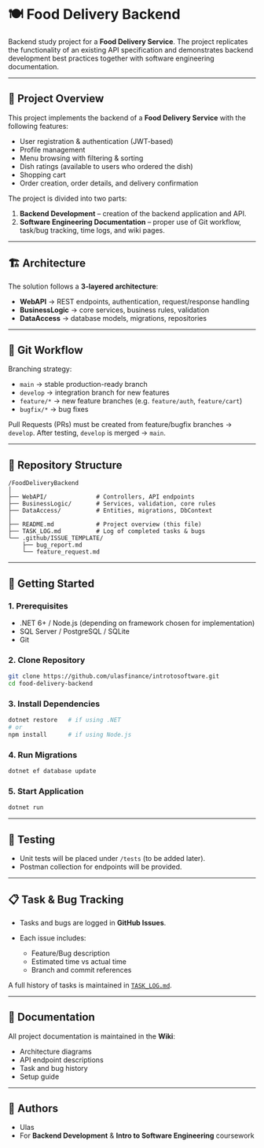 # 🍽️ Food Delivery Backend

Backend study project for a **Food Delivery Service**.
The project replicates the functionality of an existing API specification and demonstrates backend development best practices together with software engineering documentation.

---

## 📌 Project Overview

This project implements the backend of a **Food Delivery Service** with the following features:

* User registration & authentication (JWT-based)
* Profile management
* Menu browsing with filtering & sorting
* Dish ratings (available to users who ordered the dish)
* Shopping cart
* Order creation, order details, and delivery confirmation

The project is divided into two parts:

1. **Backend Development** – creation of the backend application and API.
2. **Software Engineering Documentation** – proper use of Git workflow, task/bug tracking, time logs, and wiki pages.

---

## 🏗 Architecture

The solution follows a **3-layered architecture**:

* **WebAPI** → REST endpoints, authentication, request/response handling
* **BusinessLogic** → core services, business rules, validation
* **DataAccess** → database models, migrations, repositories

---

## 🔀 Git Workflow

Branching strategy:

* `main` → stable production-ready branch
* `develop` → integration branch for new features
* `feature/*` → new feature branches (e.g. `feature/auth`, `feature/cart`)
* `bugfix/*` → bug fixes

Pull Requests (PRs) must be created from feature/bugfix branches → `develop`.
After testing, `develop` is merged → `main`.

---

## 📂 Repository Structure

```
/FoodDeliveryBackend
│
├── WebAPI/              # Controllers, API endpoints
├── BusinessLogic/       # Services, validation, core rules
├── DataAccess/          # Entities, migrations, DbContext
│
├── README.md            # Project overview (this file)
├── TASK_LOG.md          # Log of completed tasks & bugs
└── .github/ISSUE_TEMPLATE/
    ├── bug_report.md
    └── feature_request.md
```

---

## 🚀 Getting Started

### 1. Prerequisites

* .NET 6+ / Node.js (depending on framework chosen for implementation)
* SQL Server / PostgreSQL / SQLite
* Git

### 2. Clone Repository

```bash
git clone https://github.com/ulasfinance/introtosoftware.git
cd food-delivery-backend
```

### 3. Install Dependencies

```bash
dotnet restore   # if using .NET
# or
npm install      # if using Node.js
```

### 4. Run Migrations

```bash
dotnet ef database update
```

### 5. Start Application

```bash
dotnet run
```

---

## 🧪 Testing

* Unit tests will be placed under `/tests` (to be added later).
* Postman collection for endpoints will be provided.

---

## 📋 Task & Bug Tracking

* Tasks and bugs are logged in **GitHub Issues**.
* Each issue includes:

  * Feature/Bug description
  * Estimated time vs actual time
  * Branch and commit references

A full history of tasks is maintained in [`TASK_LOG.md`](TASK_LOG.md).

---

## 📖 Documentation

All project documentation is maintained in the **Wiki**:

* Architecture diagrams
* API endpoint descriptions
* Task and bug history
* Setup guide

---

## 👥 Authors

* Ulas
* For **Backend Development** & **Intro to Software Engineering** coursework
